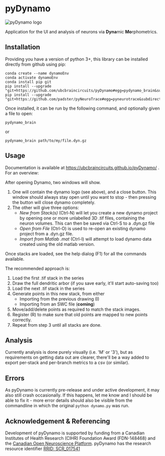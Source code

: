 # pyDynamo
![pyDynamo logo](https://ubcbraincircuits.github.io/pyDynamo/tmpLogo.png)

Application for the UI and analysis of neurons via **Dyna**mic **Mo**rphometrics.

## Installation

Providing you have a version of python 3+, this library can be installed directly from github using pip:
```
conda create --name dynamoEnv
conda activate dynamoEnv
conda install pip git
pip install --upgrade "git+https://github.com/ubcbraincircuits/pyDynamo#egg=pydynamo_brain&subdirectory=pydynamo_brain"
pip install --upgrade "git+https://github.com/padster/pyNeuroTrace#egg=pyneurotrace&subdirectory=pyneurotrace"
```
Once installed, it can be run by the following command, and optionally given a file to open:
```
pydynamo_brain
```
or
```
pydynamo_brain path/to/my/file.dyn.gz
```

## Usage
Documentation is available at https://ubcbraincircuits.github.io/pyDynamo/ . For an overview:

After opening Dynamo, two windows will show.
1)  One will contain the dynamo logo (see above), and a close button. This window should always stay open until you want to stop - then pressing the button will close dynamo completely.
2) The other will give three options:
    * *New from Stack(s)* (Ctrl-N) will let you create a new dynamo project by opening one or more unlabelled 3D .tif files, containing the neuron volumes. This can then be saved via Ctrl-S to a .dyn.gz file
    * *Open from File* (Ctrl-O) is used to re-open an existing dynamo project from a .dyn.gz file.
    * *Import from Matlab .mat* (Ctrl-I) will attempt to load dynamo data created using the old matlab version.

Once stacks are loaded, see the help dialog (F1) for all the commands available.

The recommended approach is:
1) Load the first .tif stack in the series
2) Draw the full dendritic arbor (if you save early, it'll start auto-saving too)
3) Load the next .tif stack in the series
4) Generate points in this new stack, from either
    * Importing from the previous drawing (I)
    * Importing from an SWC file (**coming**)
5) Move/add/delete points as required to match the stack images.
6) Register (R) to make sure that old points are mapped to new points correctly.
7) Repeat from step 3 until all stacks are done.

## Analysis
Currently analysis is done purely visually (i.e. 'M' or '3'), but as requirements on getting data out are clearer, there'll be a way added to export per-stack and per-branch metrics to a csv (or similar).

## Errors
As pyDynamo is currently pre-release and under active development, it may also still crash occasionally.
If this happens, let me know and I should be able to fix it - more error details should also be visible from the commandline in which the original `python dynamo.py` was run.

## Acknowledgement & Referencing
Development of pyDynamo is supported by funding from a Canadian Institutes of Health Research (CIHR)
Foundation Award (FDN-148468) and the [Canadian Open Neuroscience Platform](https://conp.ca/).
pyDynamo has the research resource identifier [RRID: SCR_017541](https://scicrunch.org/resources/Any/search?q=SCR_017541&l=SCR_017541)


